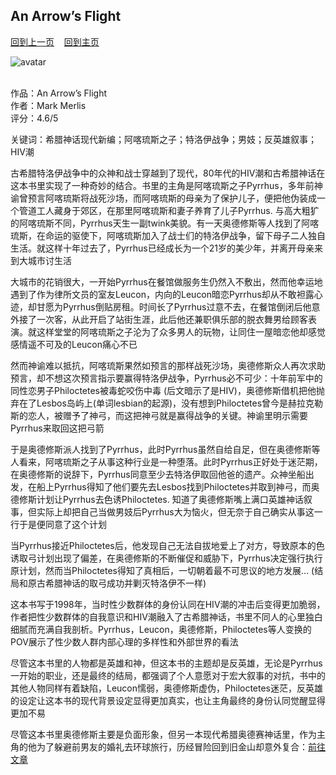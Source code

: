 ## An Arrow’s Flight
[回到上一页](https://boheme130.github.io/Reviews/)  &nbsp;&nbsp;  [回到主页](https://boheme130.github.io/Fiction.git.io/)

![avatar](https://www.worldhistory.org/img/c/p/1200x627/14193.jpg)
<br>
<br>

作品：An Arrow’s Flight<br>
作者：Mark Merlis<br>
评分：4.6/5<br>

关键词：希腊神话现代新编；阿喀琉斯之子；特洛伊战争；男妓；反英雄叙事；HIV潮

古希腊特洛伊战争中的众神和战士穿越到了现代，80年代的HIV潮和古希腊神话在这本书里实现了一种奇妙的结合。书里的主角是阿喀琉斯之子Pyrrhus，多年前神谕曾预言阿喀琉斯将战死沙场，而阿喀琉斯的母亲为了保护儿子，便把他伪装成一个管道工人藏身于郊区，在那里阿喀琉斯和妻子养育了儿子Pyrrhus. 与高大粗犷的阿喀琉斯不同，Pyrrhus天生一副twink美貌。有一天奥德修斯等人找到了阿喀琉斯，在命运的驱使下，阿喀琉斯加入了战士们的特洛伊战争，留下母子二人独自生活。就这样十年过去了，Pyrrhus已经成长为一个21岁的美少年，并离开母亲来到大城市讨生活

大城市的花销很大，一开始Pyrrhus在餐馆做服务生仍然入不敷出，然而他幸运地遇到了作为律所文员的室友Leucon，内向的Leucon暗恋Pyrrhus却从不敢袒露心迹，却甘愿为Pyrrhus倒贴房租。时间长了Pyrrhus过意不去，在餐馆倒闭后他意外接了一次客，从此开启了站街生涯，此后他还兼职俱乐部的脱衣舞男给顾客表演。就这样堂堂的阿喀琉斯之子沦为了众多男人的玩物，让同住一屋暗恋他却感觉感情遥不可及的Leucon痛心不已

然而神谕难以抵抗，阿喀琉斯果然如预言的那样战死沙场，奥德修斯众人再次求助预言，却不想这次预言指示要赢得特洛伊战争，Pyrrhus必不可少：十年前军中的同性恋男子Philoctetes被毒蛇咬伤中毒 (后文暗示了是HIV)，奥德修斯借机把他抛弃在了Lesbos岛屿上(单词lesbian的起源)，没有想到Philoctetes曾今是赫拉克勒斯的恋人，被赠予了神弓，而这把神弓就是赢得战争的关键。神谕里明示需要Pyrrhus来取回这把弓箭

于是奥德修斯派人找到了Pyrrhus，此时Pyrrhus虽然自给自足，但在奥德修斯等人看来，阿喀琉斯之子从事这种行业是一种堕落。此时Pyrrhus正好处于迷茫期，在奥德修斯的说辞下，Pyrrhus同意至少去特洛伊取回他爸的遗产。众神坐船出发，在船上Pyrrhus得知了他们要先去Lesbos找到Philoctetes并取到神弓，而奥德修斯计划让Pyrrhus去色诱Philoctetes. 知道了奥德修斯嘴上满口英雄神话叙事，但实际上却把自己当做男妓后Pyrrhus大为恼火，但无奈于自己确实从事这一行于是便同意了这个计划

当Pyrrhus接近Philoctetes后，他发现自己无法自拔地爱上了对方，导致原本的色诱取弓计划出现了偏差，在奥德修斯的不断催促和威胁下，Pyrrhus决定强行执行原计划，然而当Philoctetes得知了真相后，一切朝着最不可思议的地方发展… (结局和原古希腊神话的取弓成功并剿灭特洛伊不一样)

这本书写于1998年，当时性少数群体的身份认同在HIV潮的冲击后变得更加脆弱，作者把性少数群体的自我意识和HIV潮融入了古希腊神话，书里不同人的心里独白细腻而充满自我剖析。Pyrrhus，Leucon，奥德修斯，Philoctetes等人变换的POV展示了性少数人群内部心理的多样性和外部世界的看法

尽管这本书里的人物都是英雄和神，但这本书的主题却是反英雄，无论是Pyrrhus一开始的职业，还是最终的结局，都强调了个人意愿对于宏大叙事的对抗，书中的其他人物同样有着缺陷，Leucon懦弱，奥德修斯虚伪，Philoctetes迷茫，反英雄的设定让这本书的现代背景设定显得更加真实，也让主角最终的身份认同觉醒显得更加不易

尽管这本书里奥德修斯主要是负面形象，但另一本现代希腊奥德赛神话里，作为主角的他为了躲避前男友的婚礼去环球旅行，历经冒险回到旧金山却意外复合：[前往文章](https://boheme130.github.io/Reviews/Less/)
